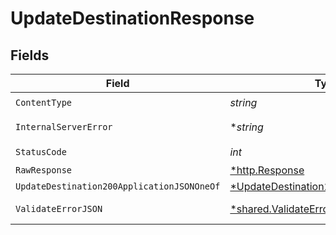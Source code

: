 # UpdateDestinationResponse


## Fields

| Field                                                                                                  | Type                                                                                                   | Required                                                                                               | Description                                                                                            |
| ------------------------------------------------------------------------------------------------------ | ------------------------------------------------------------------------------------------------------ | ------------------------------------------------------------------------------------------------------ | ------------------------------------------------------------------------------------------------------ |
| `ContentType`                                                                                          | *string*                                                                                               | :heavy_check_mark:                                                                                     | N/A                                                                                                    |
| `InternalServerError`                                                                                  | **string*                                                                                              | :heavy_minus_sign:                                                                                     | Something went wrong                                                                                   |
| `StatusCode`                                                                                           | *int*                                                                                                  | :heavy_check_mark:                                                                                     | N/A                                                                                                    |
| `RawResponse`                                                                                          | [*http.Response](https://pkg.go.dev/net/http#Response)                                                 | :heavy_minus_sign:                                                                                     | N/A                                                                                                    |
| `UpdateDestination200ApplicationJSONOneOf`                                                             | [*UpdateDestination200ApplicationJSON](../../models/operations/updatedestination200applicationjson.md) | :heavy_minus_sign:                                                                                     | Ok                                                                                                     |
| `ValidateErrorJSON`                                                                                    | [*shared.ValidateErrorJSON](../../models/shared/validateerrorjson.md)                                  | :heavy_minus_sign:                                                                                     | Validation Failed                                                                                      |
